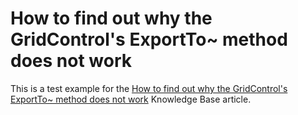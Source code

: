 # How to find out why the GridControl's ExportTo~ method does not work


<p>This is a test example for the <a href="https://www.devexpress.com/Support/Center/p/K18448">How to find out why the GridControl's ExportTo~ method does not work</a> Knowledge Base article.</p>

<br/>



